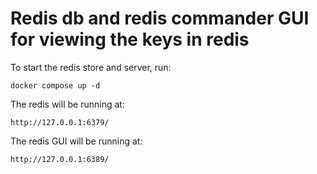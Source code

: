 # Redis db and redis commander GUI for viewing the keys in redis

To start the redis store and server, run:

    docker compose up -d

The redis will be running at:

    http://127.0.0.1:6379/

The redis GUI will be running at:

    http://127.0.0.1:6389/
